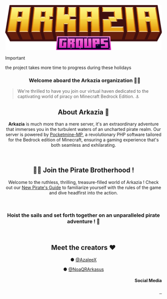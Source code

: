 <img src="./profile/asset/arkaziagroups.png"/>

> [!IMPORTANT]
> the project takes more time to progress during these holidays


<h3 align="center">
&nbsp
Welcome aboard the Arkazia organization 🏴‍☠️
</h3>

> We're thrilled to have you join our virtual haven dedicated to the captivating world of piracy on Minecraft Bedrock Edition. ⚓️

<h2 align="center">
About Arkazia 🌊
</h2>

<p align="center">
<strong>Arkazia</strong> is much more than a mere server, it's an extraordinary adventure that immerses you in the turbulent waters of an uncharted pirate realm. Our server is powered by <a href="[https://github.com/PowerNukkitX](https://github.com/pmmp/PocketMine-MP)">Pocketmine-MP</a>, a revolutionary PHP software tailored for the Bedrock edition of Minecraft, ensuring a gaming experience that's both seamless and exhilarating.
</p>
&nbsp

<h2 align="center">
🏴‍☠️ Join the Pirate Brotherhood  !
</h2>

<p align="center">
Welcome to the ruthless, thrilling, treasure-filled world of Arkazia ! Check out our <a href="https://discord.gg/eF79vESm5S">New Pirate's Guide</a> to familiarize yourself with the rules of the game and dive headfirst into the action.
</p>
&nbsp

<h3 align="center">
Hoist the sails and set forth together on an unparalleled pirate adventure ! 🦜
</h3>
&nbsp

<h2 align="center">
Meet the creators ❤
</h2>

<div align="center">

● [@AzaleeX](https://github.com/AzaleeX)

● [@NoaQRArkasus](https://github.com/NoaQRArkasus)

</div>

<h4 align="right">
Social Media
</h4>
<p align="right">
<a href="https://twitter.com/ArkaziaMCBE">
    <img src="https://skillicons.dev/icons?i=twitter" alt="" height="35"/>
  </a>
  <a href="https://discord.gg/eF79vESm5S">
    <img src="https://skillicons.dev/icons?i=discord" alt="" height="35"/>
  </a>
  <a href="https://github.com/ArkaziaMCBE">
    <img src="https://skillicons.dev/icons?i=github" alt="" height="35"/>
  </a>
</p>






